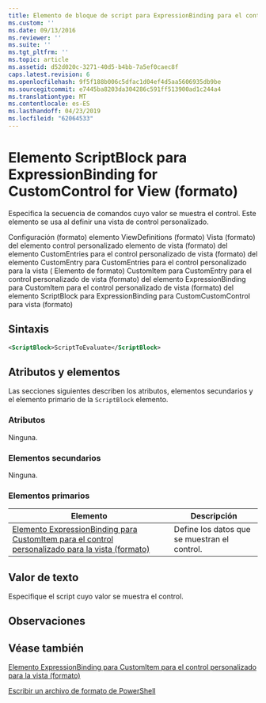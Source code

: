```yaml
---
title: Elemento de bloque de script para ExpressionBinding para el control personalizado para la vista (formato) | Microsoft Docs
ms.custom: ''
ms.date: 09/13/2016
ms.reviewer: ''
ms.suite: ''
ms.tgt_pltfrm: ''
ms.topic: article
ms.assetid: d52d020c-3271-40d5-b4bb-7a5ef0caec8f
caps.latest.revision: 6
ms.openlocfilehash: 9f5f188b006c5dfac1d04ef4d5aa5606935db9be
ms.sourcegitcommit: e7445ba8203da304286c591ff513900ad1c244a4
ms.translationtype: MT
ms.contentlocale: es-ES
ms.lasthandoff: 04/23/2019
ms.locfileid: "62064533"
---
```

# <a name="scriptblock-element-for-expressionbinding-for-customcontrol-for-view-format"></a>Elemento ScriptBlock para ExpressionBinding for CustomControl for View (formato)

Especifica la secuencia de comandos cuyo valor se muestra el control. Este elemento se usa al definir una vista de control personalizado.

Configuración (formato) elemento ViewDefinitions (formato) Vista (formato) del elemento control personalizado elemento de vista (formato) del elemento CustomEntries para el control personalizado de vista (formato) del elemento CustomEntry para CustomEntries para el control personalizado para la vista ( Elemento de formato) CustomItem para CustomEntry para el control personalizado de vista (formato) del elemento ExpressionBinding para CustomItem para el control personalizado de vista (formato) del elemento ScriptBlock para ExpressionBinding para CustomCustomControl para vista (formato)

## <a name="syntax"></a>Sintaxis

```xml
<ScriptBlock>ScriptToEvaluate</ScriptBlock>
```

## <a name="attributes-and-elements"></a>Atributos y elementos

Las secciones siguientes describen los atributos, elementos secundarios y el elemento primario de la `ScriptBlock` elemento.

### <a name="attributes"></a>Atributos

Ninguna.

### <a name="child-elements"></a>Elementos secundarios

Ninguna.

### <a name="parent-elements"></a>Elementos primarios

|Elemento|Descripción|
|-------------|-----------------|
|[Elemento ExpressionBinding para CustomItem para el control personalizado para la vista (formato)](./expressionbinding-element-for-customitem-for-customcontrol-for-view-format.md)|Define los datos que se muestran el control.|

## <a name="text-value"></a>Valor de texto

Especifique el script cuyo valor se muestra el control.

## <a name="remarks"></a>Observaciones

## <a name="see-also"></a>Véase también

[Elemento ExpressionBinding para CustomItem para el control personalizado para la vista (formato)](./expressionbinding-element-for-customitem-for-customcontrol-for-view-format.md)

[Escribir un archivo de formato de PowerShell](./writing-a-powershell-formatting-file.md)
